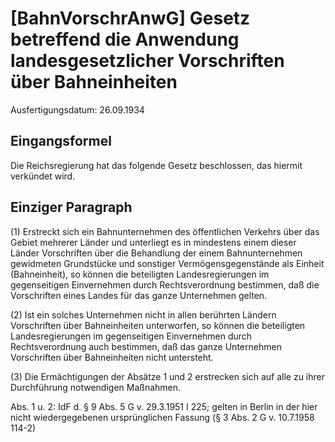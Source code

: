 # [BahnVorschrAnwG] Gesetz betreffend die Anwendung landesgesetzlicher Vorschriften über Bahneinheiten

Ausfertigungsdatum: 26.09.1934

 

## Eingangsformel

Die Reichsregierung hat das folgende Gesetz beschlossen, das hiermit verkündet wird.


## Einziger Paragraph

(1) Erstreckt sich ein Bahnunternehmen des öffentlichen Verkehrs über das Gebiet mehrerer Länder und unterliegt es in mindestens einem dieser Länder Vorschriften über die Behandlung der einem Bahnunternehmen gewidmeten Grundstücke und sonstiger Vermögensgegenstände als Einheit (Bahneinheit), so können die beteiligten Landesregierungen im gegenseitigen Einvernehmen durch Rechtsverordnung bestimmen, daß die Vorschriften eines Landes für das ganze Unternehmen gelten.

(2) Ist ein solches Unternehmen nicht in allen berührten Ländern Vorschriften über Bahneinheiten unterworfen, so können die beteiligten Landesregierungen im gegenseitigen Einvernehmen durch Rechtsverordnung auch bestimmen, daß das ganze Unternehmen Vorschriften über Bahneinheiten nicht untersteht.

(3) Die Ermächtigungen der Absätze 1 und 2 erstrecken sich auf alle zu ihrer Durchführung notwendigen Maßnahmen.

Abs. 1 u. 2: IdF d. § 9 Abs. 5 G v. 29.3.1951 I 225; gelten in Berlin in der hier nicht wiedergegebenen ursprünglichen Fassung (§ 3 Abs. 2 G v. 10.7.1958 114-2)
